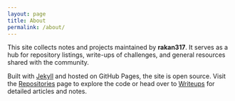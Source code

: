```yaml
---
layout: page
title: About
permalink: /about/
---
```


This site collects notes and projects maintained by **rakan317**. It serves as a
hub for repository listings, write-ups of challenges, and general resources
shared with the community.

Built with [Jekyll](https://jekyllrb.com/) and hosted on GitHub Pages, the site
is open source. Visit the [Repositories](/repos/) page to explore the code or
head over to [Writeups](/writeups/) for detailed articles and notes.
